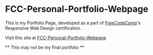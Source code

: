 # FCC-Personal-Portfolio-Webpage

This is my Portfolio Page, developed as a part of [FreeCodeCamp](https://www.freecodecamp.org)'s Responsive Web Design certification.

Visit this site at [FCC-Personal-Portfolio-Webpage](https://tssanjai98.github.io/FCC-Personal-Portfolio-Webpage)

** This may not be my final portfolio **
